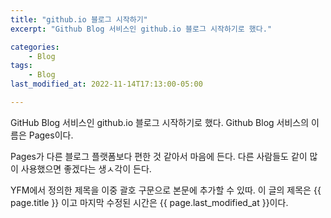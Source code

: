 ```yaml
---
title: "github.io 블로그 시작하기"
excerpt: "Github Blog 서비스인 github.io 블로그 시작하기로 했다."

categories:
    - Blog
tags:
    - Blog
last_modified_at: 2022-11-14T17:13:00-05:00

---
```


GitHub Blog 서비스인 github.io 블로그 시작하기로 했다.
Github Blog 서비스의 이름은 Pages이다.

Pages가 다른 블로그 플랫폼보다 편한 것 같아서 마음에 든다.
다른 사람들도 같이 많이 사용했으면 좋겠다는 생ㅅ각이 든다.

YFM에서 정의한 제목을 이중 괄호 구문으로 본문에 추가할 수 있따.
이 글의 제목은 {{ page.title }} 이고
마지막 수정된 시간은 {{ page.last_modified_at }}이다.